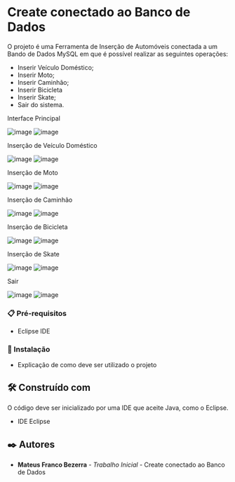 # Create conectado ao Banco de Dados

O projeto é uma Ferramenta de Inserção de Automóveis conectada a um Bando de Dados MySQL em que é possível realizar as seguintes operações:

- Inserir Veículo Doméstico;
- Inserir Moto;
- Inserir Caminhão;
- Inserir Bicicleta
- Inserir Skate;
- Sair do sistema.



Interface Principal

![image](https://github.com/user-attachments/assets/b3bb2591-b83f-4645-96be-cac77fdae6ee)
![image](https://github.com/user-attachments/assets/0c4537c8-47ff-431d-97c7-0288be09600f)



Inserção de Veículo Doméstico

![image](https://github.com/user-attachments/assets/ce1d4c9a-153e-4e17-99c9-2c84916fff51)
![image](https://github.com/user-attachments/assets/50ef9f23-7e43-4ba4-b045-b9beb2b43ecc)



Inserção de Moto

![image](https://github.com/user-attachments/assets/abcf054c-3840-4956-858b-a4317efb2feb)
![image](https://github.com/user-attachments/assets/b540c832-7bbb-44b4-b723-0d485972e0c2)



Inserção de Caminhão

![image](https://github.com/user-attachments/assets/e471a2c5-3e88-4cc5-9220-56cad07fd678)
![image](https://github.com/user-attachments/assets/37644c70-d1ca-400a-bc38-3379e8c4854d)



Inserção de Bicicleta

![image](https://github.com/user-attachments/assets/7fc54228-c8d4-42bb-b987-0357848a6191)
![image](https://github.com/user-attachments/assets/618c3bd7-8048-4996-b8c4-e50bfddcc114)



Inserção de Skate

![image](https://github.com/user-attachments/assets/1af3edca-2535-49f3-bac5-ac4241eed3c8)
![image](https://github.com/user-attachments/assets/7d34b124-ce07-4711-bddf-d178fe8262a8)



Sair

![image](https://github.com/user-attachments/assets/72686336-7652-45a6-bcd8-52c447006330)
![image](https://github.com/user-attachments/assets/f0cfd28d-52be-49fe-a853-65883e02dfd6)



### 📋 Pré-requisitos

- Eclipse IDE
  
### 🔧 Instalação

* Explicação de como deve ser utilizado o projeto

## 🛠️ Construído com

O código deve ser inicializado por uma IDE que aceite Java, como o Eclipse.

* IDE Eclipse

## ✒️ Autores

* **Mateus Franco Bezerra** - *Trabalho Inicial* - Create conectado ao Banco de Dados
